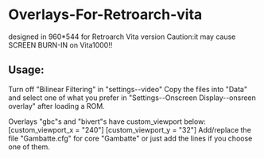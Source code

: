 # Overlays-For-Retroarch-vita

designed in 960*544 for Retroarch Vita version
Caution:it may cause SCREEN BURN-IN on Vita1000!!

Usage:
-------
Turn off "Bilinear Filtering" in "settings--video"
Copy the files into "Data" and select one of what you prefer in "Settings--Onscreen Display--onsreen overlay" after loading a ROM.

Overlays "gbc"s and "bivert"s have custom_viewport below:
[custom_viewport_x = "240"]
[custom_viewport_y = "32"]
Add/replace the file "Gambatte.cfg" for core "Gambatte" or just add the lines if you choose one of them.
